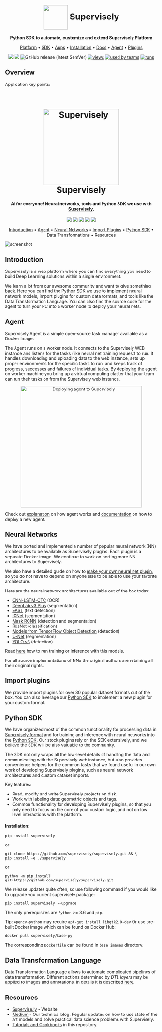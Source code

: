<div align="center" markdown>
  
<h1 align="center" style="border-bottom: 0"> <img align="center" src="https://i.imgur.com/17mhiuG.jpg" width="80"> Supervisely </h1>

  <p align="center"><b>Python SDK to automate, customize and extend Supervisely Platform</b></p>

  
<p align="center">
  <a href="#Overview">Platform</a> •
  <a href="#How-to-run">SDK</a> •
  <a href="#How-to-use">Apps</a> •
  <a href="#Demo">Installation</a> •
  <a href="#Manual-object-correction">Docs</a>  •
  <a href="#Acknowledgment">Agent</a> •
  <a href="#Acknowledgment">Plugins</a>
</p>

[![](https://img.shields.io/badge/supervisely-ecosystem-brightgreen)](https://ecosystem.supervise.ly/apps/supervisely-ecosystem/ritm-interactive-segmentation/supervisely)
[![](https://img.shields.io/badge/slack-chat-green.svg?logo=slack)](https://supervise.ly/slack)
![GitHub release (latest SemVer)](https://img.shields.io/github/v/release/supervisely-ecosystem/ritm-interactive-segmentation)
[![views](https://app.supervise.ly/public/api/v3/ecosystem.counters?repo=supervisely-ecosystem/ritm-interactive-segmentation/supervisely&counter=views&label=views)](https://supervise.ly)
[![used by teams](https://app.supervise.ly/public/api/v3/ecosystem.counters?repo=supervisely-ecosystem/ritm-interactive-segmentation/supervisely&counter=downloads&label=used%20by%20teams)](https://supervise.ly)
[![runs](https://app.supervise.ly/public/api/v3/ecosystem.counters?repo=supervisely-ecosystem/ritm-interactive-segmentation/supervisely&counter=runs&label=runs&123)](https://supervise.ly)

 
</div>


## Overview

Application key points: 






<h1 align="center">
  <br>
  <a href="https://supervise.ly"><img alt="Supervisely" title="Supervisely" src="https://i.imgur.com/bFuEQ4K.png" width="250"></a>
  <br>
  Supervisely
  <br>
</h1>

<h4 align="center">AI for everyone! Neural networks, tools and Python SDK we use with <a href="https://supervise.ly">Supervisely</a>.</h4>

<p align="center">
  <img src="https://img.shields.io/uptimerobot/status/m778791913-8b2f81d0f1c83da85158e2a5.svg">
  <img src="https://img.shields.io/uptimerobot/ratio/m778791913-8b2f81d0f1c83da85158e2a5.svg">
  <img src="https://img.shields.io/github/repo-size/supervisely/supervisely.svg">
  <img src="https://img.shields.io/github/languages/top/supervisely/supervisely.svg">
  <img src="https://img.shields.io/badge/PRs-welcome-brightgreen.svg">
</p>


<p align="center">
  <a href="#introduction">Introduction</a> •
  <a href="#agent">Agent</a> •
  <a href="#neural-networks">Neural Networks</a> •
  <a href="#import-plugins">Import Plugins</a> •
  <a href="#python-sdk">Python SDK</a> •
  <a href="#data-transformation-language">Data Transformations</a> •
  <a href="#resources">Resources</a>
</p>

![screenshot](https://i.imgur.com/5dzQrrA.gif)

## Introduction

Supervisely is a web platform where you can find everything you need to build Deep Learning solutions within a single environment.

We learn a lot from our awesome community and want to give something back.
Here you can find the Python SDK we use to implement neural network models,
import plugins for custom data formats, and tools like the Data Transformation
Language. You can also find the source code for the agent to turn your PC into a
worker node to deploy your neural nets. 

## Agent

Supervisely Agent is a simple open-source task manager available as a Docker image.

The Agent runs on a worker node. It connects to the Supervisely WEB instance and
listens for the tasks (like neural net training request) to run. It handles
downloading and uploading data to the web instance, sets up proper environments
for the specific tasks to run, and keeps track of progress, successes and
failures of individual tasks. By deploying the agent on worker machine you bring
up a virtual computing claster that your team can run their tasks on from the
Supervisely web instance.

<p align="center">
<img src="https://gblobscdn.gitbook.com/assets%2F-M4BHwRbuyIoH-xoF3Gv%2F-M5JQKcQ0OcHshO-q9Kz%2F-M5JQLtrAGKs7RWLDVdA%2Fagent-diagramm.png" alt="Deploying agent to Supervisely" width="400" />
</p>

Check out [explanation](https://github.com/supervisely/supervisely/tree/master/agent) on how agent works and [documentation](https://docs.supervise.ly/customization/agents) on how to deploy a new agent.

## Neural Networks

We have ported and implemented a number of popular neural network (NN)
architectures to be available as Supervisely plugins. Each plugin is a separate
Docker image. We continue to work on porting more NN architectures to
Supervisely. 

We also have a detailed guide on how to [make your
own neural net plugin](./help/tutorials/03_custom_neural_net_plugin/custom_nn_plugin.md), so you
do not have to depend on anyone else to be able to use your favorite
architecture.

Here are the neural network architectures available out of the box today:

* [CNN-LSTM-CTC](./nn/cnn_lstm_ctc) (OCR)
* [DeepLab v3 Plus](./plugins/nn/deeplab_v3plus) (segmentation)
* [EAST](./plugins/nn/east) (text detection)
* [ICNet](./plugins/nn/icnet) (segmentation)
* [Mask RCNN](./plugins/nn/mask_rcnn_matterport) (detection and segmentation)
* [ResNet](./plugins/nn/resnet_classifier) (classification)
* [Models from TensorFlow Object Detection](./plugins/nn/tf_object_detection) (detection)
* [U-Net](./plugins/nn/unet_v2) (segmentation)
* [YOLO v3](./plugins/nn/yolo_v3) (detection)

Read [here](https://docs.new.supervise.ly/neural-networks/overview/overview/) how to run training or inference with this models.

For all source implementations of NNs the original authors are retaining all their original rights.

## Import plugins

We provide import plugins for over 30 popular dataset formats out of the box.
You can also leverage our [Python SDK](#python-sdk) to implement a new plugin for
your custom format.

## Python SDK

We have organized most of the common functionality for processing data in
[Supervisely format](https://docs.supervise.ly/ann_format/) and for training and
inference with neural networks into the [Python SDK](./supervisely_lib). Our stock plugins rely on the SDK
extensively, and we believe the SDK will be also valuable to the community.

The  SDK not only wraps all the low-level details of handling the data and
communicating with the Supervisely web instance, but also provides convenience
helpers for the common tasks that we found useful in our own work of developing
Supervisely plugins, such as neural network architectures and custom dataset
imports.

Key features:

 * Read, modify and write Supervisely projects on disk.
 * Work with labeling data: geometric objects and tags.
 * Common functionality for developing Supervisely plugins, so that you only
   need to focus on the core of your custom logic, and not on low level
   interactions with the platform.

#### Installation:

```
pip install supervisely
```

or
```
git clone https://github.com/supervisely/supervisely.git && \
pip install -e ./supervisely
```

or 
```
python -m pip install git+https://github.com/supervisely/supervisely.git
```

We release updates quite often, so use following command if you would like to upgrade you current supervisely package:
```
pip install supervisely --upgrade
```

The only prerequisites are `Python` >= 3.6 and `pip`.

Tip: `opencv-python` may require `apt-get install libgtk2.0-dev` Or use pre-built Docker image which can be found on Docker Hub:

```docker pull supervisely/base-py```

The corresponding `Dockerfile` can be found in `base_images` directory. 



## Data Transformation Language

Data Transformation Language allows to automate complicated pipelines of data transformation. Different actions determined by *DTL layers* may be applied to images and annotations. In details it is described [here](https://docs.new.supervise.ly/export/).

## Resources

- [Supervise.ly](https://supervise.ly) - Website
- [Medium](https://medium.com/@deepsystems) - Our technical blog.
  Regular updates on how to use state of the art models and solve practical
  data science problems with Supervisely.
- [Tutorials and Cookbooks](./help) in this repository.
